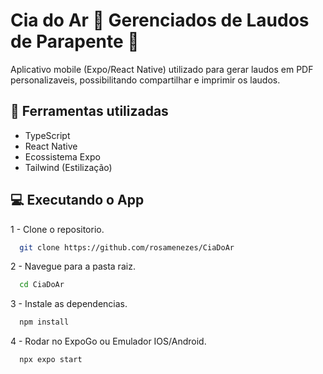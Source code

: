 
# Cia do Ar   :rocket: Gerenciados de Laudos de Parapente :rocket:

Aplicativo mobile (Expo/React Native) utilizado para gerar laudos em PDF personalizaveis, possibilitando compartilhar e imprimir os laudos. 


## 🔧 Ferramentas utilizadas

- TypeScript
- React Native
- Ecossistema Expo
- Tailwind (Estilização)


## 💻  Executando o App

1 - Clone o repositorio.

```bash
  git clone https://github.com/rosamenezes/CiaDoAr
```

2 - Navegue para a pasta raiz.

```bash
  cd CiaDoAr
```

3 - Instale as dependencias.

```bash
  npm install
```

4 - Rodar no ExpoGo ou Emulador IOS/Android.

```bash
  npx expo start
```



